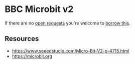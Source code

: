 # BBC Microbit v2
If there are no [open requests](../../../../issues?q=is%3Aissue+is%3Aopen+%22BBC+Microbit+v2%22+in%3Atitle) you're welcome to [borrow this](../../../../issues/new?title=Borrow+request+for+BBC+Microbit+v2&body=1+piece+of+%5Bthis%5D%28..%2Fblob%2Fmain%2F.%2FHardware%2FMicrocontrollers%2FBBC_Microbit_v2.md%29+for+~2+weeks.).

## Resources
- https://www.seeedstudio.com/Micro-Bit-V2-p-4715.html
- https://microbit.org
